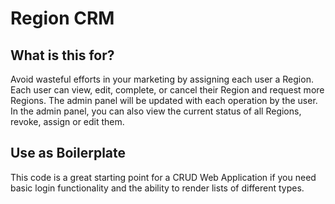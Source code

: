 # Region CRM

## What is this for?

Avoid wasteful efforts in your marketing by assigning each user a Region. Each user can view, edit, complete, or cancel their Region and request more Regions. The admin panel will be updated with each operation by the user. In the admin panel, you can also view the current status of all Regions, revoke, assign or edit them.

## Use as Boilerplate

This code is a great starting point for a CRUD Web Application if you need basic login functionality and the ability to render lists of different types.